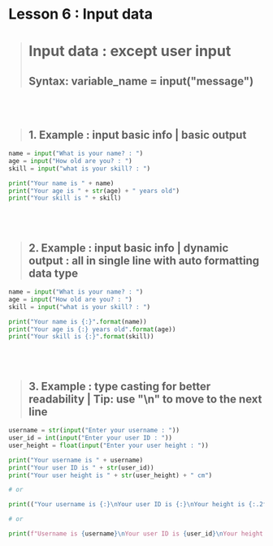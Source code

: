 # Lesson 6 : Input data

> # **Input data** : except user input <br>
> ## Syntax: variable_name = input("message")

<br><br>

> ## 1. Example : input basic info | basic output

```python
name = input("What is your name? : ")
age = input("How old are you? : ")
skill = input("what is your skill? : ")

print("Your name is " + name)
print("Your age is " + str(age) + " years old")
print("Your skill is " + skill)

```

<br><br>

> ## 2. Example : input basic info | dynamic output : all in single line with auto formatting data type

```python
name = input("What is your name? : ")
age = input("How old are you? : ")
skill = input("what is your skill? : ")

print("Your name is {:}".format(name))
print("Your age is {:} years old".format(age))
print("Your skill is {:}".format(skill))
```

<br><br>

> ## 3. Example : **type casting** for better readability | **Tip:** use "**\n**" to move to the next line

```python
username = str(input("Enter your username : "))
user_id = int(input("Enter your user ID : "))
user_height = float(input("Enter your user height : "))

print("Your username is " + username)
print("Your user ID is " + str(user_id))
print("Your user height is " + str(user_height) + " cm")

# or

print(("Your username is {:}\nYour user ID is {:}\nYour height is {:.2f} cm".format(username, user_id, user_height)))

# or

print(f"Username is {username}\nYour user ID is {user_id}\nYour height is {user_height} cm")
```